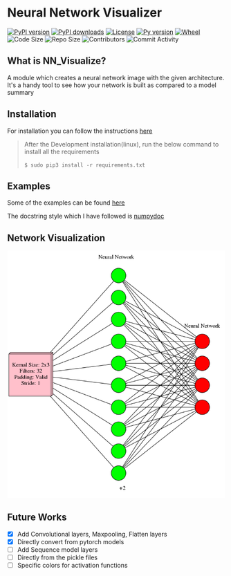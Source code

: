 # Neural Network Visualizer

[![PyPI version](https://img.shields.io/pypi/v/neuralnet-visualize?logo=pypi&logoColor=yellow&style=plastic)](https://pypi.org/project/neuralnet-visualize/)
[![PyPI downloads](https://img.shields.io/pypi/dm/neuralnet-visualize?style=plastic)](https://pypistats.org/packages/neuralnet-visualize)
[![License](https://img.shields.io/badge/License-Apache%202.0-brightgreen.svg)](https://opensource.org/licenses/Apache-2.0)
[![Py version](https://img.shields.io/pypi/pyversions/neuralnet-visualize?logo=python&logoColor=yellow?style=plastic)](https://pypi.org/project/neuralnet-visualize/)
[![Wheel](https://img.shields.io/pypi/wheel/neuralnet-visualize)](https://pypi.org/project/neuralnet-visualize/)
![Code Size](https://img.shields.io/github/languages/code-size/AnuragAnalog/nn_visualize?logo=github)
![Repo Size](https://img.shields.io/github/repo-size/AnuragAnalog/nn_visualize?logo=github&style=plastic)
![Contributors](https://img.shields.io/github/contributors/AnuragAnalog/nn_visualize?style=plastic)
![Commit Activity](https://img.shields.io/github/commit-activity/w/AnuragAnalog/nn_visualize?style=plastic)

## What is NN_Visualize?

A module which creates a neural network image with the given architecture. It's a handy tool to see how your network is built as compared to a model summary

## Installation

For installation you can follow the instructions [here](./INSTALLATION.md)

> After the Development installation(linux), run the below command to install all the requirements
>```shell
>$ sudo pip3 install -r requirements.txt
>```
## Examples
Some of the examples can be found [here](./examples)

The docstring style which I have followed is [numpydoc](https://numpydoc.readthedocs.io/en/latest/)

## Network Visualization
![A demo](./images/neuralnet.png)

## Future Works

- [x] Add Convolutional layers, Maxpooling, Flatten layers
- [x] Directly convert from pytorch models
- [ ] Add Sequence model layers
- [ ] Directly from the pickle files
- [ ] Specific colors for activation functions
